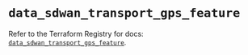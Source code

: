 # `data_sdwan_transport_gps_feature`

Refer to the Terraform Registry for docs: [`data_sdwan_transport_gps_feature`](https://registry.terraform.io/providers/ciscodevnet/sdwan/0.8.0/docs/data-sources/transport_gps_feature).
